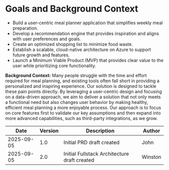 # Goals and Background Context

* Build a user-centric meal planner application that simplifies weekly meal preparation.
* Develop a recommendation engine that provides inspiration and aligns with user preferences and goals.
* Create an optimized shopping list to minimize food waste.
* Establish a scalable, cloud-native architecture on Azure to support future growth and features.
* Launch a Minimum Viable Product (MVP) that provides clear value to the user while prioritizing core functionality.

**Background Context:**
Many people struggle with the time and effort required for meal planning, and existing tools often fall short in providing a personalized and inspiring experience. Our solution is designed to tackle these pain points directly. By leveraging a user-centric design and focusing on a data-driven approach, we aim to deliver a solution that not only meets a functional need but also changes user behavior by making healthy, efficient meal planning a more enjoyable process. Our approach is to focus on core features first to validate our key assumptions and then expand into more advanced capabilities, such as third-party integrations, as we grow.

|Date|Version|Description|Author|
|---|---|---|---|
|2025-09-05|1.0|Initial PRD draft created|John|
|2025-09-05|2.0|Initial Fullstack Architecture draft created|Winston|

